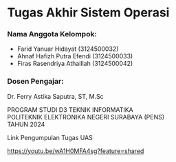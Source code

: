 # Tugas Akhir Sistem Operasi

### Nama Anggota Kelompok:
- Farid Yanuar Hidayat (3124500032)  
- Ahnaf Hafizh Putra Efendi (3124500033)  
- Firas Rasendriya Athaillah (3124500042)

### Dosen Pengajar:
Dr. Ferry Astika Saputra, ST, M.Sc

 PROGRAM STUDI D3 TEKNIK INFORMATIKA  
 POLITEKNIK ELEKTRONIKA NEGERI SURABAYA (PENS)  
 TAHUN 2024

Link Pengumpulan Tugas UAS

https://youtu.be/wA1H0MFA4sg?feature=shared
